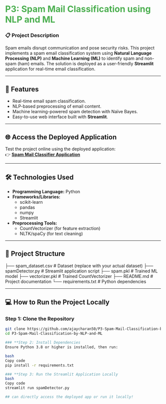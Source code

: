 # <span style="color:#4CAF50;">P3: Spam Mail Classification using NLP and ML</span>  

### 📋 **Project Description**  
Spam emails disrupt communication and pose security risks. This project implements a spam email classification system using **Natural Language Processing (NLP)** and **Machine Learning (ML)** to identify spam and non-spam (ham) emails. The solution is deployed as a user-friendly **Streamlit** application for real-time email classification.  

---

## 🚀 **Features**  
- Real-time email spam classification.  
- NLP-based preprocessing of email content.  
- Machine learning-powered spam detection with Naïve Bayes.  
- Easy-to-use web interface built with **Streamlit**.  

---

## 🌐 **Access the Deployed Application**  
Test the project online using the deployed application:  
👉 **[Spam Mail Classifier Application](https://p3-spam-mail-classification-by-nlp-and-ml-y59vavcjlgbznpssgkwy.streamlit.app/)**  

---

## 🛠️ **Technologies Used**  
- **Programming Language:** Python  
- **Frameworks/Libraries:**  
  - scikit-learn  
  - pandas  
  - numpy  
  - Streamlit  
- **Preprocessing Tools:**  
  - CountVectorizer (for feature extraction)  
  - NLTK/spaCy (for text cleaning)  

---

## 📂 **Project Structure**  

├── spam_dataset.csv # Dataset (replace with your actual dataset) ├── spamDetector.py # Streamlit application script ├── spam.pkl # Trained ML model ├── vectorizer.pkl # Trained CountVectorizer ├── README.md # Project documentation └── requirements.txt # Python dependencies


---

## 💻 **How to Run the Project Locally**  

### **Step 1: Clone the Repository**  
```bash
git clone https://github.com/ajaycharan50/P3-Spam-Mail-Classification-by-NLP-and-ML.git
cd P3-Spam-Mail-Classification-by-NLP-and-ML

### **Step 2: Install Dependencies
Ensure Python 3.8 or higher is installed, then run:

bash
Copy code
pip install -r requirements.txt

### **Step 3: Run the Streamlit Application Locally
bash
Copy code
streamlit run spamDetector.py

## can directly access the deployed app or run it locally!
